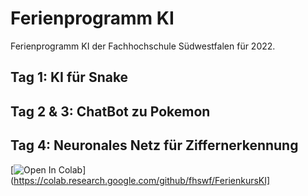 # Ferienprogramm KI

Ferienprogramm KI der Fachhochschule Südwestfalen für 2022.

## Tag 1: KI für Snake

## Tag 2 & 3: ChatBot zu Pokemon

## Tag 4: Neuronales Netz für Ziffernerkennung

[![Open In Colab](https://colab.research.google.com/assets/colab-badge.svg)](https://colab.research.google.com/github/fhswf/FerienkursKI]
